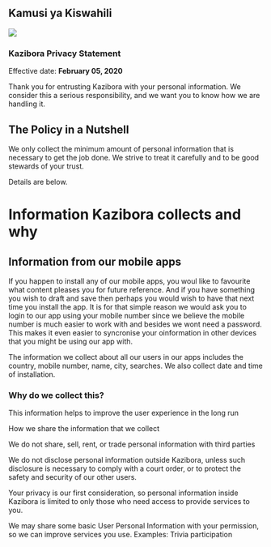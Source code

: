 ## Kamusi ya Kiswahili

<img src="https://raw.githubusercontent.com/KaziBora/Kamusi-Mobile/master/screenshots/kamusi-banner.jpg" />


### Kazibora Privacy Statement

Effective date: **February 05, 2020**

Thank you for entrusting Kazibora with your personal information. We consider this a serious responsibility, and we want you to know how we are handling it.

## The Policy in a Nutshell

We only collect the minimum amount of personal information that is necessary to get the job done. We strive to treat it carefully and to be good stewards of your trust.

Details are below.
# Information Kazibora collects and why

## Information from our mobile apps

If you happen to install any of our mobile apps, you woul like to favourite what content pleases you for future reference. And if you have something you wish to draft and save then perhaps you would wish to have that next time you install the app. It is for that simple reason we would ask you to login to our app using your mobile number since we believe the mobile number is much easier to work with and besides we wont need a password. This makes it even easier to syncronise your oinformation in other devices that you might be using our app with.

The information we collect about all our users in our apps includes the country, mobile number, name, city, searches. We also collect date and time of installation. 

### Why do we collect this?

This information helps to improve the user experience in the long run

How we share the information that we collect

We do not share, sell, rent, or trade personal information with third parties

We do not disclose personal information outside Kazibora, unless such disclosure is necessary to comply with a court order, or to protect the safety and security of our other users.

Your privacy is our first consideration, so personal information inside Kazibora is limited to only those who need access to provide services to you.

We may share some basic User Personal Information with your permission, so we can improve services you use. Examples: Trivia participation 
